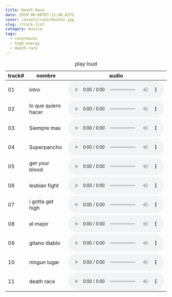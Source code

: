 ```yaml
---
title: Death Race
date: 2019-06-08T07:11:46.637Z
cover: /assets/razorbacks2.jpg
slug: /track-list
category: musica
tags:
  - razorbacks
  - high-energy
  - death-race
---
```


<table>
<thead>
<caption>play loud</caption>
<tr>
<th>track#</th>
<th>nombre </th>
<th>audio</th>
</tr>
</thead>
<tbody>
<tr><td>01</td><td>intro</td>                       <td><audio src="/audio/01-intro.opus" controls /></td></tr>
<tr><td>02</td><td>lo que quiero hacer</td>         <td><audio src="/audio/02-lo que quiero hacer.opus" controls /></td></tr>
<tr><td>03</td><td>Siempre mas </td>                <td><audio src="/audio/03-Siempre mas .opus" controls /></td></tr>
<tr><td>04</td><td>Superpancho</td>                 <td><audio src="/audio/04-Superpancho.opus" controls /></td></tr>
<tr><td>05</td><td>get your blood</td>              <td><audio src="/audio/05-get your blood.opus" controls /></td></tr>
<tr><td>06</td><td>lesbian fight</td>               <td><audio src="/audio/06-lesbian fight.opus" controls /></td></tr>
<tr><td>07</td><td>i gotta get high</td>            <td><audio src="/audio/07-i gotta get high.opus" controls /></td></tr>
<tr><td>08</td><td>el mejor</td>                    <td><audio src="/audio/08-el mejor.opus" controls /></td></tr>
<tr><td>09</td><td>gitano diablo</td>               <td><audio src="/audio/09-gitano diablo.opus" controls /></td></tr>
<tr><td>10</td><td>ningun lugar</td>                <td><audio src="/audio/10-ningun lugar.opus" controls /></td></tr>
<tr><td>11</td><td>death race</td>                  <td><audio src="/audio/11-death race.opus" controls /></td></tr>
</tbody>
</table>

